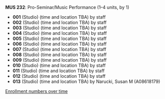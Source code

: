 **MUS 232**: Pro-Seminar/Music Performance (1–4 units, by 1)

- **001** (Studio) (time and location TBA) by staff
- **002** (Studio) (time and location TBA) by staff
- **003** (Studio) (time and location TBA) by staff
- **004** (Studio) (time and location TBA) by staff
- **005** (Studio) (time and location TBA) by staff
- **006** (Studio) (time and location TBA) by staff
- **007** (Studio) (time and location TBA) by staff
- **008** (Studio) (time and location TBA) by staff
- **009** (Studio) (time and location TBA) by staff
- **010** (Studio) (time and location TBA) by staff
- **011** (Studio) (time and location TBA) by staff
- **012** (Studio) (time and location TBA) by staff
- **013** (Studio) (time and location TBA) by Narucki, Susan M (A08618179)

[Enrollment numbers over time](./MUS232.tsv)
